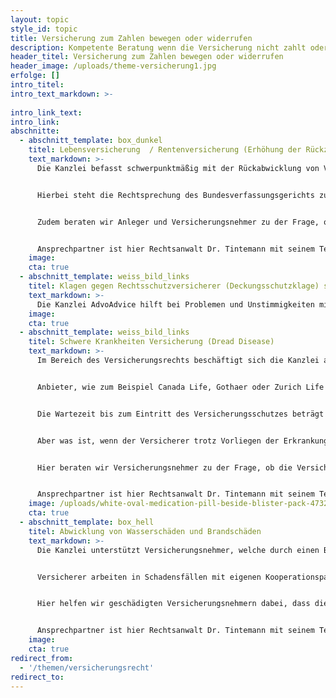 ```yaml
---
layout: topic
style_id: topic
title: Versicherung zum Zahlen bewegen oder widerrufen
description: Kompetente Beratung wenn die Versicherung nicht zahlt oder zum Widerruf von Lebensversicherungen durch erfahrene Rechtsanwälte.
header_titel: Versicherung zum Zahlen bewegen oder widerrufen
header_image: /uploads/theme-versicherung1.jpg
erfolge: []
intro_titel:
intro_text_markdown: >-
  
intro_link_text: 
intro_link: 
abschnitte:
  - abschnitt_template: box_dunkel
    titel: Lebensversicherung  / Rentenversicherung (Erhöhung der Rückzahlung durch Widerspruch)
    text_markdown: >-
      Die Kanzlei befasst schwerpunktmäßig mit der Rückabwicklung von Versicherungsverträgen und mit der Erzielung erhöhter Ablaufleistungen und Rückkaufswerte.


      Hierbei steht die Rechtsprechung des Bundesverfassungsgerichts zur Beteiligung von Versicherungsnehmern an Stillen Reserven der Versicherungsgesellschaften und die Rechtsprechung des Bundesgerichtshofs zur Berechnung von Rückkaufswerten bei vorzeitiger Kündigung von kapitalbildenden Versicherungen im Mittelpunkt, die die Versicherungslandschaft in den letzten Jahren erheblich in Bewegung versetzt und letztlich zur Änderung des Versicherungsvertragsgesetzes zum 01.01.2008 geführt haben.


      Zudem beraten wir Anleger und Versicherungsnehmer zu der Frage, ob ein Lebensversicherungsvertrag oder ein Rentenversicherungsvertrag auch heute noch gewinnbringend widerrufen bzw. ob gegen den Vertragsabschluss Widerspruch eingelegt werden kann. Hierzu hatte zunächst der EuGH und danach auch der Bundesgerichtshof (BGH) eine Grundsatzentscheidung gefällt, nach welcher Versicherungskunden auch heute noch wirksam Widerspruch gegen ihre Verträge, selbst nach Kündigung, auch heute noch erfolgversprechend einreichen können.


      Ansprechpartner ist hier Rechtsanwalt Dr. Tintemann mit seinem Team, welches in der Vergangen zur o.g. Entscheidung des EuGH maßgeblich beigetragen hat.
    image: 
    cta: true
  - abschnitt_template: weiss_bild_links
    titel: Klagen gegen Rechtsschutzversicherer (Deckungsschutzklage) sowie Stichentscheide
    text_markdown: >-
      Die Kanzlei AdvoAdvice hilft bei Problemen und Unstimmigkeiten mit der Rechtsschutzversicherung. Hierbei haben wir die Erfahrung gemacht, dass oftmals berechtige Deckungsanfragen von Mandanten mit lapidaren Begründungen und Verweis auf mangelnde Erfolgsaussichten oder auf einen Haftungsausschluss abgewiesen werden. Hier helfen wir bei der außergerichtlichen Auseinandersetzung mit der Rechtsschutzversicherung, bei der Erstellung eines Stichentscheides, bei der Einleitung eines Schlichtungsverfahrens bei Ombudsmann für Versicherungen und zuletzt auch mit einer Klage auf Erteilung einer Deckungszusage. Hierdurch konnten wir bereits vielen Mandanten doch nur zur zunächst versagten Erteilung einer Deckungszusage verhelfen.
    image: 
    cta: true
  - abschnitt_template: weiss_bild_links
    titel: Schwere Krankheiten Versicherung (Dread Disease)
    text_markdown: >-
      Im Bereich des Versicherungsrechts beschäftigt sich die Kanzlei auch mit den so genannten Dread-Disease-Versicherungen. Diese Versicherungen sind eine Alternative zur Berufsunfähigkeits- bzw. Erwerbsunfähigkeitsversicherung und solle eine finanzielle Absicherung für den Fall bieten, dass eine schwere Erkrankung eintritt.


      Anbieter, wie zum Beispiel Canada Life, Gothaer oder Zurich Life bieten solche Dread-Disease-Versicherungen an. Versichert sind schwere Krankheiten, wie zum Beispiel Krebs, Schlaganfall, Multiple Sklerose oder Herzinfarkt.


      Die Wartezeit bis zum Eintritt des Versicherungsschutzes beträgt bei den verschiedenen Anbieter in aller Regel drei Monate und nach Eintritt des Leistungsfalls, also bei Vorliegen der versicherten Erkrankung, muss der Versicherungsnehmer auch noch einmal zwischen 14 und 28 Tagen auf die Zahlung der Geldleistung warten.


      Aber was ist, wenn der Versicherer trotz Vorliegen der Erkrankung und Ablauf der Karenzzeit seine Leistung verweigert?


      Hier beraten wir Versicherungsnehmer zu der Frage, ob die Versicherung die Leistung verweigern kann und unterstützen die Versicherungsnehmer bei der Durchsetzung ihrer Interessen gegenüber dem Versicherungsunternehmen. Dabei richtet sich das Augenmerk auf die dem Vertrag zugrunde liegenden Allgemeinen Versicherungsbedingungen, in welchen geregelt ist, ob der Versicherer von seiner Leistungspflicht befreit ist. Nach unseren Erfahrungen verweisen die Versicherer nur zu gern auf das Vorliegen von Ausschlussgründen, um so ihre Leistungsverpflichtung in Abrede zu stellen. Die Argumentation der Versicherer hält aber nicht immer einer juristischen Überprüfung stand.


      Ansprechpartner ist hier Rechtsanwalt Dr. Tintemann mit seinem Team, welches in der Vergangenheit schon betroffenen Versicherungsnehmern zielführend helfen konnte, wodurch diese zu ihrer berechtigten Geldleistung gekommen sind.
    image: /uploads/white-oval-medication-pill-beside-blister-pack-47327.jpg
    cta: true
  - abschnitt_template: box_hell
    titel: Abwicklung von Wasserschäden und Brandschäden
    text_markdown: >-
      Die Kanzlei unterstützt Versicherungsnehmer, welche durch einen Brand in ihrer Wohnung oder ihrem Eigenheim oder durch den Eintritt von Wasser einen Schaden erlitten haben, damit diese von der Wohngebäudehaftpflicht, der Hausratversicherung oder der Feuerversicherung ordnungsgemäß den ihnen entstandenen Schaden ersetzt erhalten.


      Versicherer arbeiten in Schadensfällen mit eigenen Kooperationspartnern zusammen. Die Versicherer schicken in aller Regel diese Kooperationspartner zur Begutachtung des Schadens. Dabei soll festgestellt werden, in welcher Höhe ein Schaden entstanden ist und welche Kosten aufgewendet werden müssen, um die eingetretenen Schäden zu beheben. Diese Gutachter haben zumeist eine eigene Firma, welche mit der Schadensbeseitigung beauftragt werden kann. Der Kostenvoranschlag dieses Gutachters zur Behebung des Schadens liegt in aller Regel unter den vom geschädigten Versicherungsnehmer ursprünglich gezahlten Kosten für die zerstörten oder beschädigten Gegenstände. Jedoch kann der Versicherungsnehmer die Wiederherstellung eines gleichwertigen Zustands verlangen.


      Hier helfen wir geschädigten Versicherungsnehmern dabei, dass die Kosten durch den Versicherer in der Höhe übernommen werden, welche erforderlich sind, um einen gleichwertigen Zustand wieder herzustellen.


      Ansprechpartner ist hier Rechtsanwalt Dr. Tintemann mit seinem Team, welches in der Vergangenheit schon geschädigten Versicherungsnehmern zielführend helfen konnte.
    image: 
    cta: true
redirect_from: 
  - '/themen/versicherungsrecht'
redirect_to: 
---
```

